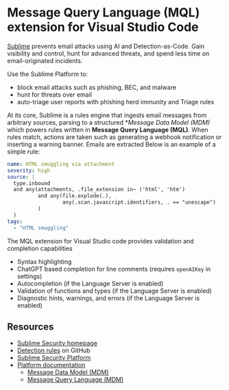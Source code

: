 # Message Query Language (MQL) extension for Visual Studio Code

[Sublime](https://sublime.security) prevents email attacks using AI and Detection-as-Code. Gain visibility and control, hunt for advanced threats, and spend less time on email-originated incidents.

Use the Sublime Platform to:

- block email attacks such as phishing, BEC, and malware
- hunt for threats over email
- auto-triage user reports with phishing herd immunity and Triage rules


At its core, Sublime is a rules engine that ingests email messages from arbitrary sources, parsing to a structured **Message Data Model *(MDM)** which powers rules written in **Message Query Language (MQL)**. When rules match, actions are taken such as generating a webhook notification or inserting a warning banner. Emails are extracted Below is an example of a simple rule:

```yaml
name: HTML smuggling via attachment
severity: high
source: |
  type.inbound
  and any(attachments, .file_extension in~ ('html', 'htm') 
          and any(file.explode(.),
                  any(.scan.javascript.identifiers, . == "unescape")
          )
  )
tags:
  - "HTML smuggling"
```


The MQL extension for Visual Studio code provides validation and completion capabilities

- Syntax highlighting
- ChatGPT based completion for line comments (requires `openAIKey` in settings)
- Autocompletion (if the Language Server is enabled)
- Validation of functions and types (if the Language Server is enabled)
- Diagnostic hints, warnings, and errors (if the Language Server is enabled)


## Resources

- [Sublime Security homepage](https://sublime.security)
- [Detection rules](https://github.com/sublime-security/detection-rules) on GitHub
- [Sublime Security Platform](https://platform.sublimesecurity.com)
- [Platform documentation](https://docs.sublimesecurity.com/docs)
	- [Message Data Model (MDM)](https://docs.sublimesecurity.com/docs/message-data-model)
	- [Message Query Language (MDM)](https://docs.sublimesecurity.com/docs/message-query-language)

<!-- Developers: See https://code.visualstudio.com/api/language-extensions/language-server-extension-guide for more details -->